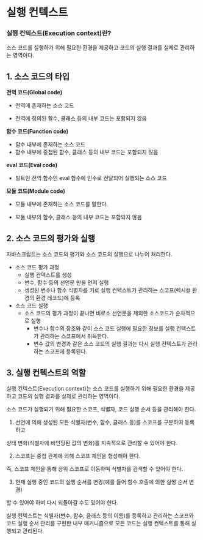 # 실행 컨텍스트

### 실행 컨텍스트(Execution context)란?

소스 코드를 실행하기 위해 필요한 환경을 제공하고 코드의 실행 결과를 실제로 관리하는 영역이다.



## 1. 소스 코드의 타입

**전역 코드(Global code)**

- 전역에 존재하는 소스 코드

- 전역에 정의된 함수, 클래스 등의 내부 코드는 포함되지 않음

**함수 코드(Function code)**

- 함수 내부에 존재하는 소스 코드
- 함수 내부에 중첩된 함수, 클래스 등의 내부 코드는 포함되지 않음

**eval 코드(Eval code)**

- 빌트인 전역 함수인 eval 함수에 인수로 전달되어 실행되는 소스 코드

**모듈 코드(Module code)**

- 모듈 내부에 존재하는 소스 코드를 말한다. 

- 모듈 내부의 함수, 클래스 등의 내부 코드는 포함되지 않음



## 2. 소스 코드의 평가와 실행

자바스크립트는 소스 코드의 평가와 소스 코드의 실행으로 나누어 처리한다.

- 소스 코드 평가 과정
  - 실행 컨텍스트를 생성
  - 변수, 함수 등의 선언문 만을 먼저 실행
  - 생성된 변수나 함수 식별자를 키로 실행 컨텍스트가 관리하는 스코프(렉시컬 환경의 환경 레코드)에 등록
- 소스 코드 실행
  - 소스 코드의 평가 과정이 끝나면 비로소 선언문을 제외한 소스코드가 순차적으로 실행
    - 변수나 함수의 참조와 같이 소스 코드 실행에 필요한 정보를 실행 컨텍스트가 관리하는 스코프에서 취득한다.
    - 변수 값의 변경과 같은 소스 코드의 실행 결과는 다시 실행 컨텍스트가 관리하는 스코프에 등록된다.



## 3. 실행 컨텍스트의 역할

실행 컨텍스트(Execution context)는 소스 코드를 실행하기 위해 필요한 환경을 제공하고 코드의 실행 결과를 실제로 관리하는 영역이다.

소스 코드가 실행되기 위해 필요한 스코프, 식별자, 코드 실행 순서 등을 관리해야 한다.

1. 선언에 의해 생성된 모든 식별자(변수, 함수, 클래스 등)를 스코프를 구분하여 등록하고 

  상태 변화(식별자에 바인딩된 값의 변화)를 지속적으로 관리할 수 있어야 한다.

2. 스코프는 중첩 관계에 의해 스코프 체인을 형성해야 한다. 

  즉, 스코프 체인을 통해 상위 스코프로 이동하며 식별자를 검색할 수 있어야 한다.

3. 현재 실행 중인 코드의 실행 순서를 변경(예를 들어 함수 호출에 의한 실행 순서 변경)

  할 수 있어야 하며 다시 되돌아갈 수도 있어야 한다.

실행 컨텍스트는 식별자(변수, 함수, 클래스 등의 이름)를 등록하고 관리하는 스코프와 코드 실행 순서 관리를 구현한 내부 매커니즘으로 모든 코드는 실행 컨텍스트를 통해 실행되고 관리된다.